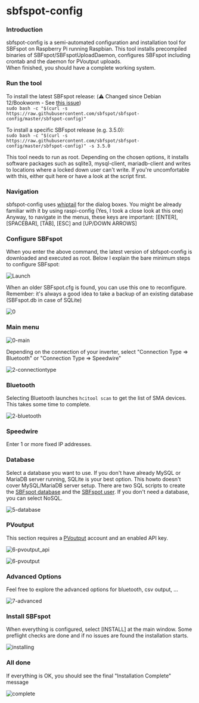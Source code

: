 # sbfspot-config

### Introduction
sbfspot-config is a semi-automated configuration and installation tool for SBFspot on Raspberry Pi running Raspbian.
This tool installs precompiled binaries of SBFspot/SBFspotUploadDaemon, configures SBFspot including crontab and the daemon for PVoutput uploads.    
When finished, you should have a complete working system.

### Run the tool
To install the latest SBFspot release: (⚠️ Changed since Debian 12/Bookworm - See [this issue](https://bugs.debian.org/cgi-bin/bugreport.cgi?bug=1010059))     
`sudo bash -c "$(curl -s https://raw.githubusercontent.com/sbfspot/sbfspot-config/master/sbfspot-config)"`

To install a specific SBFspot release (e.g. 3.5.0):    
`sudo bash -c "$(curl -s https://raw.githubusercontent.com/sbfspot/sbfspot-config/master/sbfspot-config)" -s 3.5.0`

This tool needs to run as root. Depending on the chosen options, it installs software packages such as sqlite3, mysql-client, mariadb-client and writes to locations where a locked down user can't write. If you're uncomfortable with this, either quit here or have a look at the script first.

### Navigation
sbfspot-config uses [whiptail](https://en.wikibooks.org/wiki/Bash_Shell_Scripting/Whiptail) for the dialog boxes. You might be already familiar with it by using raspi-config (Yes, I took a close look at this one)
Anyway, to navigate in the menus, these keys are important: [ENTER], [SPACEBAR], [TAB], [ESC] and [UP/DOWN ARROWS]
  
### Configure SBFspot
When you enter the above command, the latest version of sbfspot-config is downloaded and executed as root.
Below I explain the bare minimum steps to configure SBFspot:

![Launch](https://user-images.githubusercontent.com/1931158/46150028-e68ba200-c26b-11e8-950b-bb7de3053fc2.jpg)

When an older SBFspot.cfg is found, you can use this one to reconfigure.    
Remember: it's always a good idea to take a backup of an existing database (SBFspot.db in case of SQLite)

![0](https://user-images.githubusercontent.com/1931158/46150551-1ab39280-c26d-11e8-8f48-f5c4dc2834ca.JPG)

### Main menu
![0-main](https://user-images.githubusercontent.com/1931158/46151414-053f6800-c26f-11e8-8369-ce1c6a81a694.JPG)

Depending on the connection of your inverter, select "Connection Type => Bluetooth" or "Connection Type => Speedwire"

![2-connectiontype](https://user-images.githubusercontent.com/1931158/46155144-ea70f180-c276-11e8-88cc-a308500a7d6c.JPG)

### Bluetooth
Selecting Bluetooth launches `hcitool scan` to get the list of SMA devices. This takes some time to complete.

![2-bluetooth](https://user-images.githubusercontent.com/1931158/46155238-2310cb00-c277-11e8-88a2-e23d2ac0fb40.jpg)

### Speedwire
Enter 1 or more fixed IP addresses.

### Database
Select a database you want to use. If you don't have already MySQL or MariaDB server running, SQLite is your best option.
This howto doesn't cover MySQL/MariaDB server setup. There are two SQL scripts to create the [SBFspot database](https://github.com/SBFspot/SBFspot/blob/master/SBFspot/CreateMySQLDB.sql) and the [SBFspot user](https://github.com/SBFspot/SBFspot/blob/master/SBFspot/CreateMySQLUser.sql).
If you don't need a database, you can select NoSQL.

![5-database](https://user-images.githubusercontent.com/1931158/46250413-a9c1d580-c43a-11e8-93b8-c334f825c2e2.JPG)

### PVoutput
This section requires a [PVoutput](https://pvoutput.org) account and an enabled API key.

![6-pvoutput_api](https://user-images.githubusercontent.com/1931158/46250420-c4944a00-c43a-11e8-8b56-2323cfc04ec5.JPG)

![6-pvoutput](https://user-images.githubusercontent.com/1931158/46250421-c958fe00-c43a-11e8-90a5-853167da58ef.JPG)

### Advanced Options
Feel free to explore the advanced options for bluetooth, csv output, ...

![7-advanced](https://user-images.githubusercontent.com/1931158/46250445-6451d800-c43b-11e8-9748-c2f56156d799.JPG)

### Install SBFspot
When everything is configured, select [INSTALL] at the main window.
Some preflight checks are done and if no issues are found the installation starts.

![installing](https://user-images.githubusercontent.com/1931158/46585357-31799680-ca70-11e8-9563-89c4bc219f15.jpg)

### All done
If everything is OK, you should see the final "Installation Complete" message

![complete](https://user-images.githubusercontent.com/1931158/46585363-3b9b9500-ca70-11e8-8eb0-1058d479c20a.JPG)
